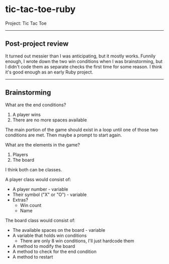 # tic-tac-toe-ruby
Project: Tic Tac Toe

---

## Post-project review

It turned out messier than I was anticipating, but it mostly works. Funnily enough, I wrote down the two win conditions when I was brainstorming, but I didn't code them as separate checks the first time for some reason. I think it's good enough as an early Ruby project.

---

## Brainstorming

What are the end conditions?
1. A player wins
2. There are no more spaces available

The main portion of the game should exist in a loop until one of those two conditions are met. Then maybe a prompt to start again.

What are the elements in the game?
1. Players
2. The board

I think both can be classes.

A player class would consist of:
- A player number - variable
- Their symbol ("X" or "O") - variable
- Extras?
    - Win count
    - Name

The board class would consist of:
- The available spaces on the board - variable
- A variable that holds win conditions
    - There are only 8 win conditions, I'll just hardcode them
- A method to modify the board
- A method to check for the end condition
- A method to restart